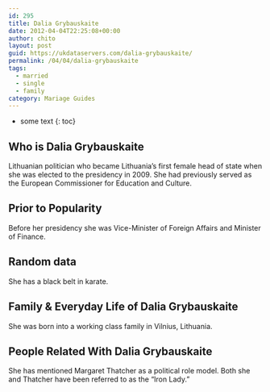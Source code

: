 ```yaml
---
id: 295
title: Dalia Grybauskaite
date: 2012-04-04T22:25:08+00:00
author: chito
layout: post
guid: https://ukdataservers.com/dalia-grybauskaite/
permalink: /04/04/dalia-grybauskaite  
tags:
  - married
  - single
  - family
category: Mariage Guides
---
```


* some text
{: toc}


## Who is  Dalia Grybauskaite
                  
                  
                  
Lithuanian politician who became Lithuania&#8217;s first female head of state when she was elected to the presidency in 2009. She had previously served as the European Commissioner for Education and Culture.
                  
                
                
                
## Prior to Popularity 
                  
                  
                  
Before her presidency she was Vice-Minister of Foreign Affairs and Minister of Finance.
                  
                
                
                
## Random data 
                  
                  
                  
She has a black belt in karate.
                  
                
                
                
## Family & Everyday Life of Dalia Grybauskaite
                  
                  
                  
She was born into a working class family in Vilnius, Lithuania.
                  
                
                
                
## People Related With  Dalia Grybauskaite
                  
                  
                  
She has mentioned Margaret Thatcher as a political role model. Both she and Thatcher have been referred to as the &#8220;Iron Lady.&#8221;
                  
                
              
            
          
          
          
    
    
  
